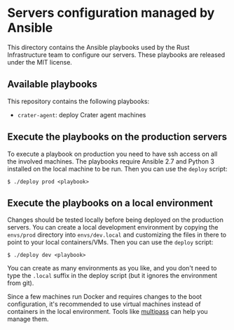 # Servers configuration managed by Ansible

This directory contains the Ansible playbooks used by the Rust Infrastructure
team to configure our servers. These playbooks are released under the MIT
license.

## Available playbooks

This repository contains the following playbooks:

* `crater-agent`: deploy Crater agent machines

## Execute the playbooks on the production servers

To execute a playbook on production you need to have ssh access on all the
involved machines. The playbooks require Ansible 2.7 and Python 3 installed on
the local machine to be run. Then you can use the `deploy` script:

```
$ ./deploy prod <playbook>
```

## Execute the playbooks on a local environment

Changes should be tested locally before being deployed on the production
servers. You can create a local development environment by copying the
`envs/prod` directory into `envs/dev.local` and customizing the files in there
to point to your local containers/VMs. Then you can use the `deploy` script:

```
$ ./deploy dev <playbook>
```

You can create as many environments as you like, and you don't need to type the
`.local` suffix in the deploy script (but it ignores the environment from git).

Since a few machines run Docker and requires changes to the boot configuration,
it's recommended to use virtual machines instead of containers in the local
environment. Tools like [multipass](https://github.com/CanonicalLtd/multipass)
can help you manage them.
